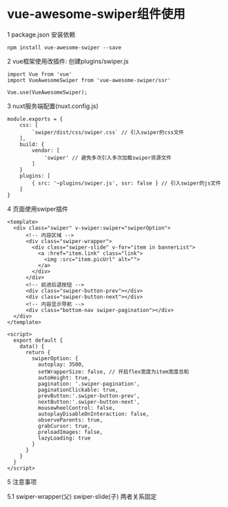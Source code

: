 # **vue-awesome-swiper组件使用**

1 package.json 安装依赖

```
npm install vue-awesome-swiper --save
```

2 vue框架使用改插件: 创建plugins/swiper.js

```
import Vue from 'vue'
import VueAwesomeSwiper from 'vue-awesome-swiper/ssr'

Vue.use(VueAwesomeSwiper);
```

3 nuxt服务端配置\(nuxt.config.js\)

    module.exports = {
        css: [
            `swiper/dist/css/swiper.css` // 引入swiper的css文件
        ],
        build: {
            vendor: [
                'swiper' // 避免多次引入多次加载swiper资源文件
            ]
        }
        plugins: [
            { src: '~plugins/swiper.js', ssr: false } // 引入swiper的js文件
        ]
    }

4 页面使用swiper插件

```
<template>
  <div class="swiper" v-swiper:swiper="swiperOption">
      <!-- 内容区域 -->
      <div class="swiper-wrapper">
        <div class="swiper-slide" v-for="item in bannerList">
          <a :href="item.link" class="link">
            <img :src="item.picUrl" alt="">
          </a>
        </div>
      </div>
      <!-- 前进后退按钮 -->
      <div class="swiper-button-prev"></div>
      <div class="swiper-button-next"></div>
      <!-- 内容显示导航 -->
      <div class="bottom-nav swiper-pagination"></div>
  </div>
</template>     

<script>
  export default {
    data() {
      return {
        swiperOption: {
          autoplay: 3500,
          setWrapperSize: false, // 开启flex宽度为item宽度总和
          autoHeight: true,
          pagination: '.swiper-pagination',
          paginationClickable: true,
          prevButton:'.swiper-button-prev',
          nextButton:'.swiper-button-next',
          mousewheelControl: false,
          autoplayDisableOnInteraction: false,
          observeParents: true,
          grabCursor: true,
          preloadImages: false,
          lazyLoading: true
        }
      }
    }
  }
</script>
```

5 注意事项

5.1 swiper-wrapper\(父\)  swiper-slide\(子\) 两者关系固定

